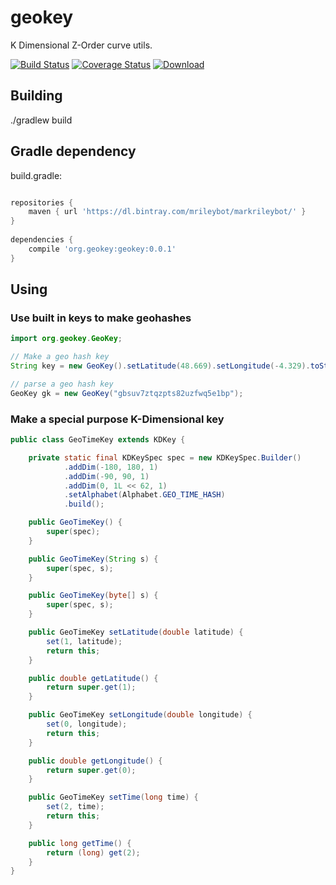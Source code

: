 # geokey

K Dimensional Z-Order curve utils.

[![Build Status](https://travis-ci.org/markrileybot/geokey.svg?branch=master)](https://travis-ci.org/markrileybot/geokey) 
[![Coverage Status](https://coveralls.io/repos/github/markrileybot/geokey/badge.svg?branch=master)](https://coveralls.io/github/markrileybot/geokey?branch=master)
[![Download](https://api.bintray.com/packages/mrileybot/markrileybot/geokey/images/download.svg) ](https://bintray.com/mrileybot/markrileybot/geokey/_latestVersion)

## Building

./gradlew build

## Gradle dependency

build.gradle:

```groovy

repositories {
	maven { url 'https://dl.bintray.com/mrileybot/markrileybot/' }
}
    
dependencies {
	compile 'org.geokey:geokey:0.0.1'
}

```

## Using

### Use built in keys to make geohashes

```java
import org.geokey.GeoKey;

// Make a geo hash key
String key = new GeoKey().setLatitude(48.669).setLongitude(-4.329).toString(); // "gbsuv7ztqzpts82uzfwq5e1bp"

// parse a geo hash key
GeoKey gk = new GeoKey("gbsuv7ztqzpts82uzfwq5e1bp");
```

### Make a special purpose K-Dimensional key

```java
public class GeoTimeKey extends KDKey {

	private static final KDKeySpec spec = new KDKeySpec.Builder()
			.addDim(-180, 180, 1)
			.addDim(-90, 90, 1)
			.addDim(0, 1L << 62, 1)
			.setAlphabet(Alphabet.GEO_TIME_HASH)
			.build();

	public GeoTimeKey() {
		super(spec);
	}

	public GeoTimeKey(String s) {
		super(spec, s);
	}

	public GeoTimeKey(byte[] s) {
		super(spec, s);
	}

	public GeoTimeKey setLatitude(double latitude) {
		set(1, latitude);
		return this;
	}

	public double getLatitude() {
		return super.get(1);
	}

	public GeoTimeKey setLongitude(double longitude) {
		set(0, longitude);
		return this;
	}

	public double getLongitude() {
		return super.get(0);
	}

	public GeoTimeKey setTime(long time) {
		set(2, time);
		return this;
	}

	public long getTime() {
		return (long) get(2);
	}
}
```



